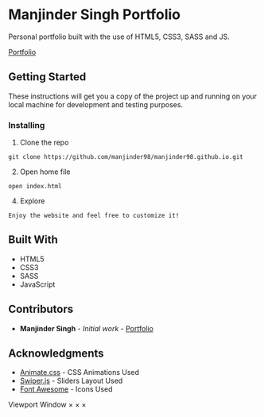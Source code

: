 
# Manjinder Singh Portfolio

Personal portfolio built with the use of HTML5, CSS3, SASS and JS.

[Portfolio](https://manjinder98.github.io/)

## Getting Started

These instructions will get you a copy of the project up and running on your local machine for development and testing purposes.

### Installing

1. Clone the repo

```
git clone https://github.com/manjinder98/manjinder98.github.io.git
```

2. Open home file

```
open index.html
```

4. Explore

```
Enjoy the website and feel free to customize it!
```

## Built With

* HTML5
* CSS3
* SASS
* JavaScript

## Contributors

* **Manjinder Singh** - *Initial work* - [Portfolio](https://github.com/manjinder98/manjinder98.github.io/)

## Acknowledgments

* [Animate.css](https://daneden.github.io/animate.css/) - CSS Animations Used
* [Swiper.js](http://idangero.us/swiper/) - Sliders Layout Used
* [Font Awesome](https://fontawesome.com/) - Icons Used


Viewport
Window
×
×
×
